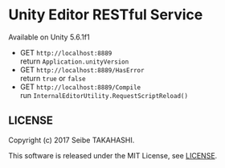 # Unity Editor RESTful Service

Available on Unity 5.6.1f1

* GET `http://localhost:8889`  
return `Application.unityVersion`
* GET `http://localhost:8889/HasError`  
return `true` or `false`
* GET `http://localhost:8889/Compile`  
run `InternalEditorUtility.RequestScriptReload()`

## LICENSE
Copyright (c) 2017 Seibe TAKAHASHI.

This software is released under the MIT License, see [LICENSE](LICENSE).
